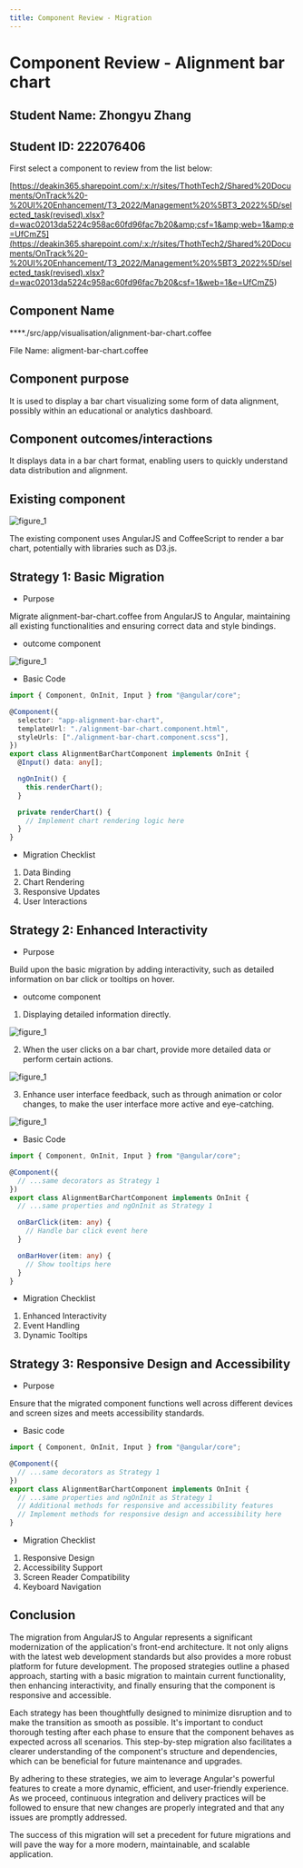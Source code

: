 ```yaml
---
title: Component Review - Migration
---
```


# Component Review - Alignment bar chart

## Student Name: Zhongyu Zhang

## Student ID: 222076406

First select a component to review from the list below:

[https://deakin365.sharepoint.com/:x:/r/sites/ThothTech2/Shared%20Documents/OnTrack%20-%20UI%20Enhancement/T3_2022/Management%20%5BT3_2022%5D/selected_task(revised).xlsx?d=wac02013da5224c958ac60fd96fac7b20&amp;csf=1&amp;web=1&amp;e=UfCmZ5](<https://deakin365.sharepoint.com/:x:/r/sites/ThothTech2/Shared%20Documents/OnTrack%20-%20UI%20Enhancement/T3_2022/Management%20%5BT3_2022%5D/selected_task(revised).xlsx?d=wac02013da5224c958ac60fd96fac7b20&csf=1&web=1&e=UfCmZ5>)

## Component Name

\*\*\*\*./src/app/visualisation/alignment-bar-chart.coffee

File Name: aligment-bar-chart.coffee

## Component purpose

It is used to display a bar chart visualizing some form of data alignment, possibly within an
educational or analytics dashboard.

## Component outcomes/interactions

It displays data in a bar chart format, enabling users to quickly understand data distribution and
alignment.

## Existing component

![figure_1](/alig-bar-chart-1)

The existing component uses AngularJS and CoffeeScript to render a bar chart, potentially with
libraries such as D3.js.

## Strategy 1: Basic Migration

- Purpose

Migrate alignment-bar-chart.coffee from AngularJS to Angular, maintaining all existing
functionalities and ensuring correct data and style bindings.

- outcome component

![figure_1](/alig-bar-chart-1.png)

- Basic Code

```typescript
import { Component, OnInit, Input } from "@angular/core";

@Component({
  selector: "app-alignment-bar-chart",
  templateUrl: "./alignment-bar-chart.component.html",
  styleUrls: ["./alignment-bar-chart.component.scss"],
})
export class AlignmentBarChartComponent implements OnInit {
  @Input() data: any[];

  ngOnInit() {
    this.renderChart();
  }

  private renderChart() {
    // Implement chart rendering logic here
  }
}
```

- Migration Checklist

1. Data Binding
2. Chart Rendering
3. Responsive Updates
4. User Interactions

## Strategy 2: Enhanced Interactivity

- Purpose

Build upon the basic migration by adding interactivity, such as detailed information on bar click or
tooltips on hover.

- outcome component

1. Displaying detailed information directly.

![figure_1](/alig-bar-chart-2.png)

2. When the user clicks on a bar chart, provide more detailed data or perform certain actions.

![figure_1](/alig-bar-chart-3.png)

3. Enhance user interface feedback, such as through animation or color changes, to make the user
   interface more active and eye-catching.

![figure_1](/alig-bar-chart-4.png)

- Basic Code

```typescript
import { Component, OnInit, Input } from "@angular/core";

@Component({
  // ...same decorators as Strategy 1
})
export class AlignmentBarChartComponent implements OnInit {
  // ...same properties and ngOnInit as Strategy 1

  onBarClick(item: any) {
    // Handle bar click event here
  }

  onBarHover(item: any) {
    // Show tooltips here
  }
}
```

- Migration Checklist

1. Enhanced Interactivity
2. Event Handling
3. Dynamic Tooltips

## Strategy 3: Responsive Design and Accessibility

- Purpose

Ensure that the migrated component functions well across different devices and screen sizes and
meets accessibility standards.

- Basic code

```typescript
import { Component, OnInit, Input } from "@angular/core";

@Component({
  // ...same decorators as Strategy 1
})
export class AlignmentBarChartComponent implements OnInit {
  // ...same properties and ngOnInit as Strategy 1
  // Additional methods for responsive and accessibility features
  // Implement methods for responsive design and accessibility here
}
```

- Migration Checklist

1. Responsive Design
2. Accessibility Support
3. Screen Reader Compatibility
4. Keyboard Navigation

## Conclusion

The migration from AngularJS to Angular represents a significant modernization of the application's
front-end architecture. It not only aligns with the latest web development standards but also
provides a more robust platform for future development. The proposed strategies outline a phased
approach, starting with a basic migration to maintain current functionality, then enhancing
interactivity, and finally ensuring that the component is responsive and accessible.

Each strategy has been thoughtfully designed to minimize disruption and to make the transition as
smooth as possible. It's important to conduct thorough testing after each phase to ensure that the
component behaves as expected across all scenarios. This step-by-step migration also facilitates a
clearer understanding of the component's structure and dependencies, which can be beneficial for
future maintenance and upgrades.

By adhering to these strategies, we aim to leverage Angular's powerful features to create a more
dynamic, efficient, and user-friendly experience. As we proceed, continuous integration and delivery
practices will be followed to ensure that new changes are properly integrated and that any issues
are promptly addressed.

The success of this migration will set a precedent for future migrations and will pave the way for a
more modern, maintainable, and scalable application.
